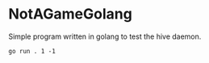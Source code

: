 # NotAGameGolang

Simple program written in golang to test the hive daemon.

```shell
go run . 1 -1
```
